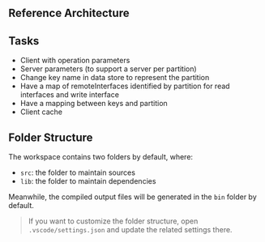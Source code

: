 ## Reference Architecture

## Tasks
- Client with operation parameters
- Server parameters (to support a server per partition)
- Change key name in data store to represent the partition
- Have a map of remoteInterfaces identified by partition  for read interfaces and write interface
- Have a mapping between keys and partition
- Client cache

## Folder Structure

The workspace contains two folders by default, where:

- `src`: the folder to maintain sources
- `lib`: the folder to maintain dependencies

Meanwhile, the compiled output files will be generated in the `bin` folder by default.

> If you want to customize the folder structure, open `.vscode/settings.json` and update the related settings there.
